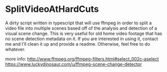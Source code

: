 # SplitVideoAtHardCuts
A dirty script written in typescript that will use ffmpeg in order to split a video file into multiple scenes based off of the analysis and detection of a visual scene change. This is very useful for old home video footage that has no scene detection metadata on it. If you are interested in using it, contact me and I'll clean it up and provide a readme. Otherwise, feel free to do whatever.

more info: 
http://www.ffmpeg.org/ffmpeg-filters.html#select_002c-aselect
https://www.luckydinosaur.com/u/ffmpeg-scene-change-detector
